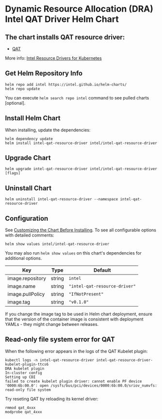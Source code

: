 # Dynamic Resource Allocation (DRA) Intel QAT Driver Helm Chart

## The chart installs QAT resource driver:

- [QAT](https://github.com/intel/intel-resource-drivers-for-kubernetes/tree/main/doc/qat/README.md)

More info: [Intel Resource Drivers for Kubernetes](https://github.com/intel/intel-resource-drivers-for-kubernetes/tree/main)


## Get Helm Repository Info
```
helm repo add intel https://intel.github.io/helm-charts/
helm repo update
```

You can execute `helm search repo intel` command to see pulled charts [optional].

## Install Helm Chart
When installing, update the dependencies:
```
helm dependency update
helm install intel-qat-resource-driver intel/intel-qat-resource-driver
```
## Upgrade Chart
```
helm upgrade intel-qat-resource-driver intel/intel-qat-resource-driver [flags]
```

## Uninstall Chart
```
helm uninstall intel-qat-resource-driver --namespace intel-qat-resource-driver
```

## Configuration
See [Customizing the Chart Before Installing](https://helm.sh/docs/intro/using_helm/#customizing-the-chart-before-installing). To see all configurable options with detailed comments:

```console
helm show values intel/intel-qat-resource-driver
```

You may also run `helm show values` on this chart's dependencies for additional options.

| Key | Type | Default |
|-----|------|---------|
| image.repository | string | `intel` |
| image.name | string | `"intel-qat-resource-driver"` |
| image.pullPolicy | string | `"IfNotPresent"` |
| image.tag | string | `"v0.1.0"` |

If you change the image tag to be used in Helm chart deployment, ensure that the version of the container image is consistent with deployment YAMLs - they might change between releases.


## Read-only file system error for QAT

When the following error appears in the logs of the QAT Kubelet plugin:
```
kubectl logs -n intel-qat-resource-driver intel-qat-resource-driver-kubelet-plugin-ttcs6
DRA kubelet plugin
In-cluster config
Setting up CDI
failed to create kubelet plugin driver: cannot enable PF device '0000:6b:00.0': open /sysfs/bus/pci/devices/0000:6b:00.0/sriov_numvfs: read-only file system
```

Try reseting QAT by reloading its kernel driver:
```
rmmod qat_4xxx
modprobe qat_4xxx
```
